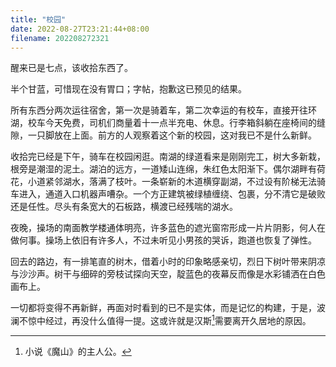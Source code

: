 ```yaml
---
title: "校园"
date: 2022-08-27T23:21:44+08:00
filename: 202208272321
---
```


醒来已是七点，该收拾东西了。

半个甘蓝，可惜现在没有胃口；字帖，抱歉这已预见的结果。

所有东西分两次运往宿舍，第一次是骑着车，第二次幸运的有校车，直接开往环湖，校车今天免费，司机们商量着十一点半充电、休息。行李箱斜躺在座椅间的缝隙，一只脚放在上面。前方的人观察着这个新的校园，这对我已不是什么新鲜。

收拾完已经是下午，骑车在校园闲逛。南湖的绿道看来是刚刚完工，树大多新栽，根旁是潮湿的泥土。湖泊的远方，一道矮山连绵，朱红色太阳渐下。偶尔湖畔有荷花，小道紧邻湖水，落满了枝叶。一条崭新的木道横穿副湖，不过设有阶梯无法骑车进入，通道入口机器声嘈杂。一个方正建筑被绿植缠绕、包裹，分不清它是破败还是任性。尽头有条宽大的石板路，横渡已经残喘的湖水。

夜晚，操场的南面教学楼通体明亮，许多蓝色的遮光窗帘形成一片片阴影，何人在做何事。操场上依旧有许多人，不过未听见小男孩的哭诉，跑道也恢复了弹性。

回去的路边，有一排笔直的树木，借着小时的印象略感亲切，烈日下树叶带来阴凉与沙沙声。树干与细碎的旁枝试探向天空，靛蓝色的夜幕反而像是水彩铺洒在白色画布上。

一切都将变得不再新鲜，再面对时看到的已不是实体，而是记忆的构建，于是，波澜不惊中经过，再没什么值得一提。这或许就是汉斯[^1]需要离开久居地的原因。


[^1]:小说《魔山》的主人公。